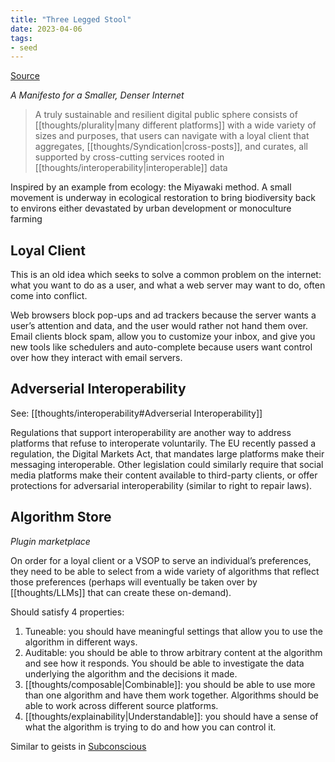 ```yaml
---
title: "Three Legged Stool"
date: 2023-04-06
tags:
- seed
---
```


[Source](https://publicinfrastructure.org/2023/03/29/the-three-legged-stool/)

*A Manifesto for a Smaller, Denser Internet*

> A truly sustainable and resilient digital public sphere consists of [[thoughts/plurality|many different platforms]] with a wide variety of sizes and purposes, that users can navigate with a loyal client that aggregates, [[thoughts/Syndication|cross-posts]], and curates, all supported by cross-cutting services rooted in [[thoughts/interoperability|interoperable]] data

Inspired by an example from ecology: the Miyawaki method. A small movement is underway in ecological restoration to bring biodiversity back to environs either devastated by urban development or monoculture farming

## Loyal Client
This is an old idea which seeks to solve a common problem on the internet: what you want to do as a user, and what a web server may want to do, often come into conflict.

Web browsers block pop-ups and ad trackers because the server wants a user’s attention and data, and the user would rather not hand them over. Email clients block spam, allow you to customize your inbox, and give you new tools like schedulers and auto-complete because users want control over how they interact with email servers.

## Adverserial Interoperability
See: [[thoughts/interoperability#Adverserial Interoperability]]

Regulations that support interoperability are another way to address platforms that refuse to interoperate voluntarily. The EU recently passed a regulation, the Digital Markets Act, that mandates large platforms make their messaging interoperable. Other legislation could similarly require that social media platforms make their content available to third-party clients, or offer protections for adversarial interoperability (similar to right to repair laws).

## Algorithm Store
*Plugin marketplace*

On order for a loyal client or a VSOP to serve an individual’s preferences, they need to be able to select from a wide variety of algorithms that reflect those preferences (perhaps will eventually be taken over by [[thoughts/LLMs]] that can create these on-demand).

Should satisfy 4 properties:
1. Tuneable: you should have meaningful settings that allow you to use the algorithm in different ways.
2. Auditable: you should be able to throw arbitrary content at the algorithm and see how it responds. You should be able to investigate the data underlying the algorithm and the decisions it made.
3. [[thoughts/composable|Combinable]]: you should be able to use more than one algorithm and have them work together. Algorithms should be able to work across different source platforms.
4. [[thoughts/explainability|Understandable]]: you should have a sense of what the algorithm is trying to do and how you can control it.

Similar to geists in [Subconscious](https://subconscious.network/)